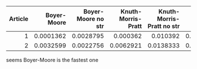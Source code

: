 |   Article |   Boyer-Moore |   Boyer-Moore no str |   Knuth-Morris-Pratt |   Knuth-Morris-Pratt  no str |   Rabin-Karp |   Rabin-Karp no str |
|----------:|--------------:|---------------------:|---------------------:|-----------------------------:|-------------:|--------------------:|
|         1 |     0.0001362 |            0.0028795 |            0.000362  |                    0.010392  |    0.0005233 |           0.0223583 |
|         2 |     0.0032599 |            0.0022756 |            0.0062921 |                    0.0138333 |    0.0134532 |           0.0322155 |

seems Boyer-Moore is the fastest one
